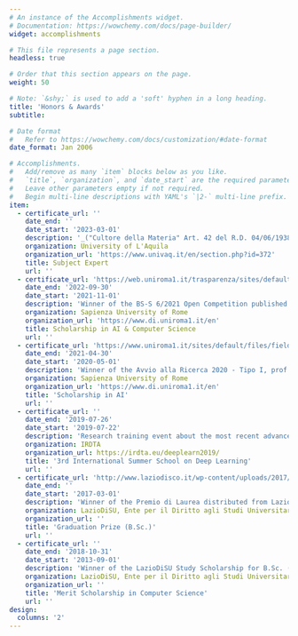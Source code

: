 ```yaml
---
# An instance of the Accomplishments widget.
# Documentation: https://wowchemy.com/docs/page-builder/
widget: accomplishments

# This file represents a page section.
headless: true

# Order that this section appears on the page.
weight: 50

# Note: `&shy;` is used to add a 'soft' hyphen in a long heading.
title: 'Honors & Awards'
subtitle:

# Date format
#   Refer to https://wowchemy.com/docs/customization/#date-format
date_format: Jan 2006

# Accomplishments.
#   Add/remove as many `item` blocks below as you like.
#   `title`, `organization`, and `date_start` are the required parameters.
#   Leave other parameters empty if not required.
#   Begin multi-line descriptions with YAML's `|2-` multi-line prefix.
item:
  - certificate_url: ''
    date_end: ''
    date_start: '2023-03-01'
    description: '_("Cultore della Materia" Art. 42 del R.D. 04/06/1938, n. 1269)_ Award for highly-skilled researcher and technician on _Deep Neural Networks_ course in M.Sc. Computer Science, Department of Information Engineering, Computer Science, and Mathematics'
    organization: University of L'Aquila
    organization_url: 'https://www.univaq.it/en/section.php?id=372'
    title: Subject Expert
    url: ''
  - certificate_url: 'https://web.uniroma1.it/trasparenza/sites/default/files/Approvazione%20atti%20BS-S%2006-2021.pdf'
    date_end: '2022-09-30'
    date_start: '2021-11-01'
    description: 'Winner of the BS-S 6/2021 Open Competition published on September 15th 2021 (num: 1207, rep: 326, class: VII/1) on research project "000090 19 RS VELARDI - RICERCA ATENEO 2019 - MEDI PROGETTI-VELARDI (Responsabile Scientifico, VELARDI P.)"'
    organization: Sapienza University of Rome
    organization_url: 'https://www.di.uniroma1.it/en'
    title: Scholarship in AI & Computer Science
    url: ''
  - certificate_url: 'https://www.uniroma1.it/sites/default/files/field_file_allegati/graduatoria_avvio_per_web_0.pdf'
    date_end: '2021-04-30'
    date_start: '2020-05-01'
    description: 'Winner of the Avvio alla Ricerca 2020 - Tipo I, prof. Num: AR120172A8B35EEA on the research project _"Personalized e-Learning Solutions to Improve the Efficacy of Learning Outcomes in Computer Science e-Courses"_. I devised an autonomous model to detect students prone to drop out of university in online computer science courses, and provide them with personalized feedback and learning pathways to support their academic journey. With this money (€ *1000.00*), I bought my PC (now pretty slow 🤣🙄) and published the paper Prenkaj et al. "_Hidden Space Deep Sequential Risk Prediction on Student Trajectories_", In Future Generation Computing Systems, vol. 125, pp. 532-543, 2021.'
    organization: Sapienza University of Rome
    organization_url: 'https://www.di.uniroma1.it/en'
    title: 'Scholarship in AI'
    url: ''
  - certificate_url: ''
    date_end: '2019-07-26'
    date_start: '2019-07-22'
    description: 'Research training event about the most recent advances in the critical and fast developing area of deep learning'
    organization: IRDTA
    organization_url: https://irdta.eu/deeplearn2019/
    title: '3rd International Summer School on Deep Learning'
    url: ''
  - certificate_url: 'http://www.laziodisco.it/wp-content/uploads/2017/11/GRADUATORIA-VINCITORI-PREMIO-DI-LAUREA-A.A.-2015-2016.pdf'
    date_end: ''
    date_start: '2017-03-01'
    description: 'Winner of the Premio di Laurea distributed from LazioDiSU to excellent bachelor degree students. Winner num: 899, grade: 110/110, **Sum: € 2,559.18**'
    organization: LazioDiSU, Ente per il Diritto agli Studi Universitari nel Lazio
    organization_url: ''
    title: 'Graduation Prize (B.Sc.)'
    url: ''
  - certificate_url: ''
    date_end: '2018-10-31'
    date_start: '2013-09-01'
    description: 'Winner of the LazioDiSU Study Scholarship for B.Sc. (3 years) and M.Sc. (2 years). **Yearly sum: € 5,118.36**'
    organization: LazioDiSU, Ente per il Diritto agli Studi Universitari nel Lazio
    organization_url: ''
    title: 'Merit Scholarship in Computer Science'
    url: ''
design:
  columns: '2'
---
```

